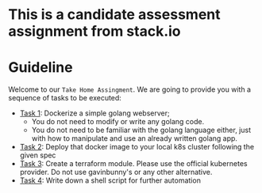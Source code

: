 # This is a candidate assessment assignment from stack.io

# Guideline

Welcome to our `Take Home Assingment`. We are going to provide you with a sequence of tasks to be executed:
* [Task 1](dockerize): Dockerize a simple golang webserver; 
  * You do not need to modify or write any golang code. 
  * You do not need to be familiar with the golang language either, just with how to manipulate and use an already written golang app.
* [Task 2](kubernetes): Deploy that docker image to your local k8s cluster following the given spec
* [Task 3](terraform): Create a terraform module. Please use the official kubernetes provider. Do not use gavinbunny's or any other alternative.
* [Task 4](linux): Write down a shell script for further automation
